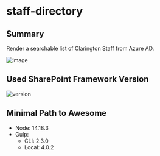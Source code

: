 # staff-directory

## Summary

Render a searchable list of Clarington Staff from Azure AD.

![image](https://user-images.githubusercontent.com/65408672/177842132-7d8e834d-57b8-48f3-83c3-f483553113e3.png)

## Used SharePoint Framework Version

![version](https://img.shields.io/npm/v/@microsoft/sp-component-base/latest?color=green)

## Minimal Path to Awesome

- Node: 14.18.3
- Gulp:
  - CLI: 2.3.0
  - Local: 4.0.2
